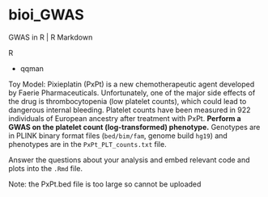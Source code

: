 # bioi_GWAS
GWAS in R | R Markdown

R
- qqman

Toy Model: Pixieplatin (PxPt) is a new chemotherapeutic agent developed by Faerie Pharmaceuticals. Unfortunately, one of the major side effects of the drug is thrombocytopenia (low platelet counts), which could lead to dangerous internal bleeding. Platelet counts have been measured in 922 individuals of European ancestry after treatment with PxPt. **Perform a GWAS on the platelet count (log-transformed) phenotype.** Genotypes are in PLINK binary format files (`bed/bim/fam`, genome build `hg19`) and phenotypes are in the `PxPt_PLT_counts.txt` file.

Answer the questions about your analysis and embed relevant code and plots into the `.Rmd` file.

Note: the PxPt.bed file is too large so cannot be uploaded
